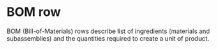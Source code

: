 # BOM row

BOM (Bill-of-Materials) rows describe list of ingredients (materials and subassemblies)
and the quantities required to create a unit of product.
